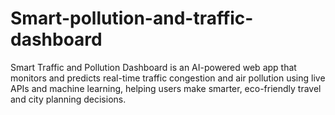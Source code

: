 # Smart-pollution-and-traffic-dashboard
Smart Traffic and Pollution Dashboard is an AI-powered web app that monitors and predicts real-time traffic congestion and air pollution using live APIs and machine learning, helping users make smarter, eco-friendly travel and city planning decisions.
